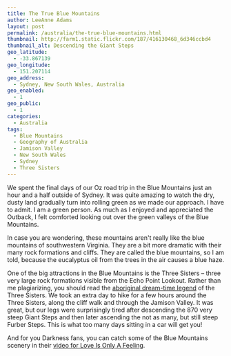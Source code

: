 ```yaml
---
title: The True Blue Mountains
author: LeeAnne Adams
layout: post
permalink: /australia/the-true-blue-mountains.html
thumbnail: http://farm1.static.flickr.com/187/416130468_6d346ccbd4
thumbnail_alt: Descending the Giant Steps
geo_latitude:
  - -33.867139
geo_longitude:
  - 151.207114
geo_address:
  - Sydney, New South Wales, Australia
geo_enabled:
  - 1
geo_public:
  - 1
categories:
  - Australia
tags:
  - Blue Mountains
  - Geography of Australia
  - Jamison Valley
  - New South Wales
  - Sydney
  - Three Sisters
---
```

We spent the final days of our Oz road trip in the Blue Mountains just an hour and a half outside of Sydney. It was quite amazing to watch the dry, dusty land gradually turn into rolling green as we made our approach. I have to admit. I am a green person. As much as I enjoyed and appreciated the Outback, I felt comforted looking out over the green valleys of the Blue Mountains.

In case you are wondering, these mountains aren't really like the blue mountains of southwestern Virginia. They are a bit more dramatic with their many rock formations and cliffs. They are called the blue mountains, so I am told, because the eucalyptus oil from the trees in the air causes a blue haze.

One of the big attractions in the Blue Mountains is the Three Sisters – three very large rock formations visible from the Echo Point Lookout. Rather than me plagiarizing, you should read the [aboriginal dream-time legend][1] of the Three Sisters. We took an extra day to hike for a few hours around the Three Sisters, along the cliff walk and through the Jamison Valley. It was great, but our legs were surprisingly tired after descending the 870 very steep Giant Steps and then later ascending the not as many, but still steep Furber Steps. This is what too many days sitting in a car will get you!

And for you Darkness fans, you can catch some of the Blue Mountains scenery in their [video for Love Is Only A Feeling][2].


[1]: http://www.bluemts.com.au/tourist/thingsToDo/threeSisters.asp "Three Sisters Aboriginal Dream Time Legend"
[2]: http://www.youtube.com/watch?v=50EALZU4D6A "The Darkness in the Blue Mountains"